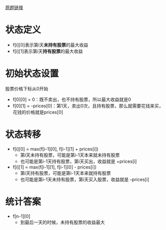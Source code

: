 [原题链接](https://leetcode.cn/problems/best-time-to-buy-and-sell-stock-ii/description/)
# 状态定义
- f[i][0]表示第i天**未持有股票**的最大收益
- f[i][1]表示第i天**持有股票**的最大收益
# 初始状态设置
股票价格下标从0开始
- f[0][0] = 0：既不卖出，也不持有股票，所以最大收益就是0
- f[0][1] = -prices[0]：第1天，卖出0次，且持有股票，那么就需要花钱来买，花钱的价格就是prices[0]
# 状态转移
- f[i][0] = max(f[i-1][0], f[i-1][1] + prices[i])
  - 第i天未持有股票，可能是第i-1天本来就未持有股票
  - 也可能是第i-1天持有股票，第i天买出，收益就是 +prices[i]
- f[i][1] = max(f[i-1][1], f[i-1][0] - prices[i])
  - 第i天持有股票，可能是第i-1天本来就持有股票
  - 也可能是第i-1天未持有股票，第i天买入股票，收益就是 -prices[i]
# 统计答案
- f[n-1][0]
  - 到最后一天的时候，未持有股票的收益最大